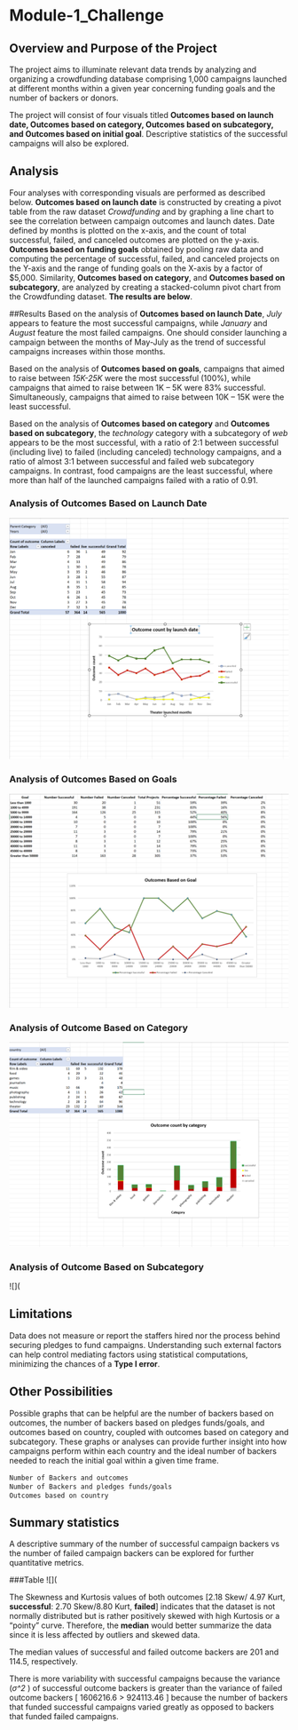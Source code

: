 # Module-1_Challenge 

## Overview and Purpose of the Project
The project aims to illuminate relevant data trends by analyzing and organizing a crowdfunding database comprising 1,000 campaigns launched at different months within a given year concerning funding goals and the number of backers or donors. 

The project will consist of four visuals titled **Outcomes based on launch date, Outcomes based on category, Outcomes based on subcategory, and Outcomes based on initial goal**. Descriptive statistics of the successful campaigns will also be explored. 

## Analysis
Four analyses with corresponding visuals are performed as described below. **Outcomes based on launch date** is constructed by creating a pivot table from the raw dataset *Crowdfunding* and by graphing a line chart to see the correlation between campaign outcomes and launch dates. Date defined by months is plotted on the x-axis, and the count of total successful, failed, and canceled outcomes are plotted on the y-axis. **Outcomes based on funding goals** obtained by pooling raw data and computing the percentage of successful, failed, and canceled projects on the Y-axis and the range of funding goals on the X-axis by a factor of $5,000. Similarity, **Outcomes based on category**, and **Outcomes based on subcategory**, are analyzed by creating a stacked-column pivot chart from the Crowdfunding dataset. **The results are below**.  

##Results
Based on the analysis of **Outcomes based on launch Date**, *July* appears to feature the most successful campaigns, while *January* and *August* feature the most failed campaigns. One should consider launching a campaign between the months of May-July as the trend of successful campaigns increases within those months. 

Based on the analysis of **Outcomes based on goals**, campaigns that aimed to raise between *15K-25K* were the most successful (100%), while campaigns that aimed to raise between 1K – 5K were 83% successful. Simultaneously, campaigns that aimed to raise between 10K – 15K were the least successful. 

Based on the analysis of **Outcomes based on category** and **Outcomes based on subcategory**, the *technology* category with a subcategory of *web* appears to be the most successful, with a ratio of 2:1 between successful (including live) to failed (including canceled) technology campaigns, and a ratio of almost 3:1 between successful and failed web subcategory campaigns. In contrast, food campaigns are the least successful, where more than half of the launched campaigns failed with a ratio of 0.91. 

### Analysis of Outcomes Based on Launch Date
![](https://github.com/wteklay/Excel_Challenge/blob/0f2c3e1c55d0d81a780eaf4a6b2db5a194a7fc2b/Excel%20Challenge/Images/Outcome_launch%20date.png)

### Analysis of Outcomes Based on Goals
![](https://github.com/wteklay/Excel_Challenge/blob/e97815698bcbfa68bd563f76cee495d70f7bef40/Excel%20Challenge/Images/Outcome_goal.png)

### Analysis of Outcome Based on Category
![](https://github.com/wteklay/Excel_Challenge/blob/8c1a6cff56e1fc918255dd7b64f15f92acc5ae4d/Excel%20Challenge/Images/Outcome_category.png)

### Analysis of Outcome Based on Subcategory
![](

## Limitations
Data does not measure or report the staffers hired nor the process behind securing pledges to fund campaigns. Understanding such external factors can help control mediating factors using statistical computations, minimizing the chances of a **Type I error**. 

## Other Possibilities
Possible graphs that can be helpful are the number of backers based on outcomes, the number of backers based on pledges funds/goals, and outcomes based on country, coupled with outcomes based on category and subcategory. These graphs or analyses can provide further insight into how campaigns perform within each country and the ideal number of backers needed to reach the initial goal within a given time frame. 
```
Number of Backers and outcomes 
Number of Backers and pledges funds/goals
Outcomes based on country
```
## Summary statistics
A descriptive summary of the number of successful campaign backers vs the number of failed campaign backers can be explored for further quantitative metrics. 

###Table
![](

The Skewness and Kurtosis values of both outcomes [2.18 Skew/ 4.97 Kurt, **successful**: 2.70 Skew/8.80 Kurt, **failed**] indicates that the dataset is not normally distributed but is rather positively skewed with high Kurtosis or a “pointy” curve. Therefore, the **median** would better summarize the data since it is less affected by outliers and skewed data. 

The median values of successful and failed outcome backers are 201 and 114.5, respectively. 

There is more variability with successful campaigns because the variance (*σ^2* ) of successful outcome backers is greater than the variance of failed outcome backers [ 1606216.6 > 924113.46 ] because the number of backers that funded successful campaigns varied greatly as opposed to backers that funded failed campaigns. 




